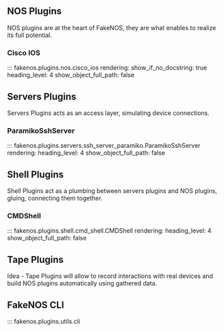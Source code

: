 ## NOS Plugins

NOS plugins are at the heart of FakeNOS, they are what enables to realize its
full potential.

### Cisco IOS

::: fakenos.plugins.nos.cisco_ios
    rendering:
      show_if_no_docstring: true
	  heading_level: 4
	  show_object_full_path: false

## Servers Plugins

Servers Plugins acts as an access layer, simulating device connections.

### ParamikoSshServer

::: fakenos.plugins.servers.ssh_server_paramiko.ParamikoSshServer
    rendering:
	  heading_level: 4
	  show_object_full_path: false

## Shell Plugins

Shell Plugins act as a plumbing between servers plugins and NOS plugins,
gluing, connecting them together.

### CMDShell

::: fakenos.plugins.shell.cmd_shell.CMDShell
    rendering:
	  heading_level: 4
	  show_object_full_path: false

## Tape Plugins

Idea - Tape Plugins will allow to record interactions with real devices and build
NOS plugins automatically using gathered data.

## FakeNOS CLI

::: fakenos.plugins.utils.cli
